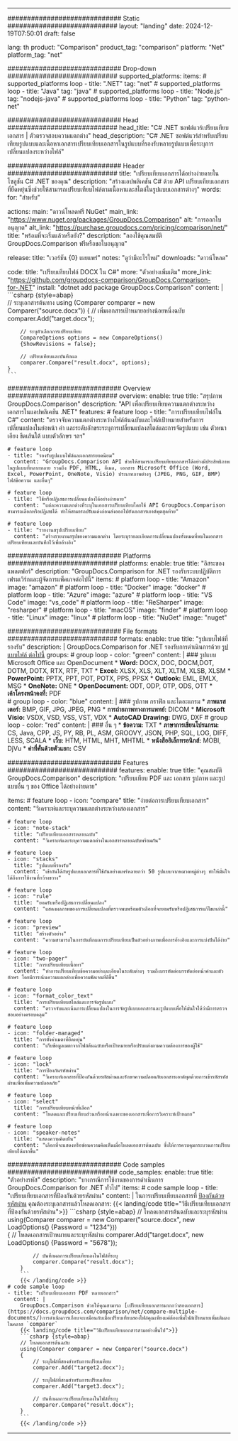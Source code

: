
---
############################# Static ############################
layout: "landing"
date: 2024-12-19T07:50:01
draft: false

lang: th
product: "Comparison"
product_tag: "comparison"
platform: "Net"
platform_tag: "net"

############################# Drop-down ############################
supported_platforms:
  items:
    # supported_platforms loop
    - title: ".NET"
      tag: "net"
    # supported_platforms loop
    - title: "Java"
      tag: "java"
    # supported_platforms loop
    - title: "Node.js"
      tag: "nodejs-java"
    # supported_platforms loop
    - title: "Python"
      tag: "python-net"

############################# Head ############################
head_title: "C# .NET ซอฟต์แวร์เปรียบเทียบเอกสาร | ตัวตรวจสอบความแตกต่าง"
head_description: "C# .NET ซอฟต์แวร์สำหรับเปรียบเทียบรูปแบบและเนื้อหาเอกสารเปรียบเทียบเอกสารในรูปแบบที่รองรับหลายรูปแบบเพื่อระบุการเปลี่ยนแปลงระหว่างไฟล์"

############################# Header ############################
title: "เปรียบเทียบเอกสารได้อย่างง่ายดายในโซลูชัน C# .NET ของคุณ"
description: "สร้างแอปพลิเคชัน C# ด้วย API เปรียบเทียบเอกสารที่ยืดหยุ่นซึ่งช่วยให้สามารถเปรียบเทียบไฟล์ตามเนื้อหาและสไตล์ในรูปแบบเอกสารต่างๆ"
words:
  for: "สำหรับ"

actions:
  main: "ดาวน์โหลดฟรี NuGet"
  main_link: "https://www.nuget.org/packages/GroupDocs.Comparison"
  alt: "การออกใบอนุญาต"
  alt_link: "https://purchase.groupdocs.com/pricing/comparison/net/"
  title: "พร้อมที่จะเริ่มแล้วหรือยัง?"
  description: "ลองใช้คุณสมบัติ GroupDocs.Comparison ฟรีหรือขอใบอนุญาต"

release:
  title: "เวอร์ชัน {0} เผยแพร่"
  notes: "ดูว่ามีอะไรใหม่"
  downloads: "ดาวน์โหลด"

code:
  title: "เปรียบเทียบไฟล์ DOCX ใน C#"
  more: "ตัวอย่างเพิ่มเติม"
  more_link: "https://github.com/groupdocs-comparison/GroupDocs.Comparison-for-.NET"
  install: "dotnet add package GroupDocs.Comparison"
  content: |
    ```csharp {style=abap}   
    // ระบุเอกสารต้นทาง
    using (Comparer comparer = new Comparer("source.docx"))
    {
        // เพิ่มเอกสารเป้าหมายอย่างน้อยหนึ่งฉบับ
        comparer.Add("target.docx");

        // ระบุตัวเลือกการเปรียบเทียบ
        CompareOptions options = new CompareOptions() 
        {ShowRevisions = false};

        // เปรียบเทียบและบันทึกผล
        comparer.Compare("result.docx", options);
    }
    ```

############################# Overview ############################
overview:
  enable: true
  title: "สรุปภาพ GroupDocs.Comparison"
  description: "API เพื่อเปรียบเทียบความแตกต่างระหว่างเอกสารในแอปพลิเคชัน .NET"
  features:
    # feature loop
    - title: "การเปรียบเทียบไฟล์ใน C#"
      content: "ตรวจจับความแตกต่างระหว่างไฟล์ต้นฉบับและไฟล์เป้าหมายสำหรับการเปลี่ยนแปลงในย่อหน้า คำ และระดับอักขระระบุการเปลี่ยนแปลงสไตล์และการจัดรูปแบบ เช่น ตัวหนา เอียง ขีดเส้นใต้ แบบตัวอักษร ฯลฯ"

    # feature loop
    - title: "รองรับรูปแบบไฟล์และเอกสารยอดนิยม"
      content: "GroupDocs.Comparison API ช่วยให้สามารถเปรียบเทียบเอกสารได้อย่างมีประสิทธิภาพในรูปแบบที่หลากหลาย รวมถึง PDF, HTML, อีเมล, เอกสาร Microsoft Office (Word, Excel, PowerPoint, OneNote, Visio) ประเภทภาพต่างๆ (JPEG, PNG, GIF, BMP) ไฟล์ข้อความ และอื่นๆ"

    # feature loop
    - title: "ใช้หรือปฏิเสธการเปลี่ยนแปลงได้อย่างง่ายดาย"
      content: "แต่ละความแตกต่างที่ระบุในเอกสารเปรียบเทียบโดยใช้ API GroupDocs.Comparison สามารถเลือกหรือปฏิเสธได้ ทำให้สามารถปรับแต่งก่อนส่งออกไปยังเอกสารเอาต์พุตสุดท้าย"

    # feature loop
    - title: "รายงานสรุปเปรียบเทียบ"
      content: "สร้างรายงานสรุปของความแตกต่าง โดยระบุรายละเอียดการเปลี่ยนแปลงทั้งหมดที่พบในเอกสารเปรียบเทียบและบันทึกไว้เพื่ออ้างอิง"

############################# Platforms ############################
platforms:
  enable: true
  title: "อิสระของแพลตฟอร์"
  description: "GroupDocs.Comparison for .NET รองรับระบบปฏิบัติการ เฟรมเวิร์กและผู้จัดการแพ็คเกจต่อไปนี้"
  items:
    # platform loop
    - title: "Amazon"
      image: "amazon"
    # platform loop
    - title: "Docker"
      image: "docker"
    # platform loop
    - title: "Azure"
      image: "azure"
    # platform loop
    - title: "VS Code"
      image: "vs_code"
    # platform loop
    - title: "ReSharper"
      image: "resharper"
    # platform loop
    - title: "macOS"
      image: "finder"
    # platform loop
    - title: "Linux"
      image: "linux"
    # platform loop
    - title: "NuGet"
      image: "nuget"

############################# File formats ############################
formats:
  enable: true
  title: "รูปแบบไฟล์ที่รองรับ"
  description: |
    GroupDocs.Comparison for .NET รองรับการดำเนินการด้วย [รูปแบบไฟล์ ต่อไปนี้](https://docs.groupdocs.com/comparison/net/supported-document-formats/)
  groups:
    # group loop
    - color: "green"
      content: |
        ### รูปแบบ Microsoft Office และ OpenDocument
        * **Word:** DOCX, DOC, DOCM,DOT, DOTM, DOTX, RTX, RTF, TXT
        * **Excel:** XLSX, XLS, XLT, XLTM, XLSB, XLSM
        * **PowerPoint:** PPTX, PPT, POT, POTX, PPS, PPSX
        * **Outlook:** EML, EMLX, MSG
        * **OneNote:** ONE
        * **OpenDocument:** ODT, ODP, OTP, ODS, OTT
        * **เค้าโครงหน้าคงที่:** PDF        
    # group loop
    - color: "blue"
      content: |
        ### รูปภาพ กราฟิก และไดอะแกรม
        * **ภาพแรสเตอร์:** BMP, GIF, JPG, JPEG, PNG
        * **การถ่ายภาพทางการแพทย์:** DICOM
        * **Microsoft Visio:** VSDX, VSD, VSS, VST, VDX
        * **AutoCAD Drawing:** DWG, DXF
      # group loop
    - color: "red"
      content: |
        ### อื่น ๆ
        * **ข้อความ:** TXT
        * **ภาษาการเขียนโปรแกรม:** CS, Java, CPP, JS, PY, RB, PL, ASM, GROOVY, JSON, PHP, SQL, LOG, DIFF, LESS, SCALA
        * **เว็บ:** HTM, HTML, MHT, MHTML
        * **หนังสืออิเล็กทรอนิกส์:** MOBI, DjVu
        * **ค่าที่คั่นด้วยตัวแยก:** CSV

############################# Features ############################
features:
  enable: true
  title: "คุณสมบัติ GroupDocs.Comparison"
  description: "เปรียบเทียบ PDF และ เอกสาร รูปภาพ และรูปแบบอื่น ๆ ของ Office ได้อย่างง่ายดาย"

  items:
    # feature loop
    - icon: "compare"
      title: "ง่ายต่อการเปรียบเทียบเอกสาร"
      content: "วิเคราะห์และระบุความแตกต่างระหว่างสองเอกสาร"

    # feature loop
    - icon: "note-stack"
      title: "เปรียบเทียบเอกสารหลายฉบับ"
      content: "วิเคราะห์และระบุความแตกต่างในเอกสารหลายฉบับพร้อมกัน"

    # feature loop
    - icon: "stacks"
      title: "รูปแบบที่รองรับ"
      content: "เข้ากันได้กับรูปแบบเอกสารที่ใช้กันอย่างแพร่หลายกว่า 50 รูปแบบจากหมวดหมู่ต่างๆ ทำให้มั่นใจได้ถึงการใช้งานที่กว้างขวาง"

    # feature loop
    - icon: "rule"
      title: "ยอมรับหรือปฏิเสธการเปลี่ยนแปลง"
      content: "แสดงผลภาพของการเปลี่ยนแปลงที่ตรวจพบพร้อมตัวเลือกที่จะยอมรับหรือปฏิเสธการแก้ไขเหล่านี้"

    # feature loop
    - icon: "preview"
      title: "สร้างตัวอย่าง"
      content: "ความสามารถในการบันทึกผลการเปรียบเทียบเป็นตัวอย่างภาพเพื่อการอ้างอิงและการแบ่งปันได้ง่าย"

    # feature loop
    - icon: "two-pager"
      title: "การเปรียบเทียบเนื้อหา"
      content: "ทำการเปรียบเทียบข้อความอย่างละเอียดในระดับต่างๆ รวมถึงบรรทัดต่อบรรทัดย่อหน้าคำและตัวอักษร โดยมีการเน้นความแตกต่างเพื่อความชัดเจนที่ดีขึ้น"

    # feature loop
    - icon: "format_color_text"
      title: "การเปรียบเทียบสไตล์และการจัดรูปแบบ"
      content: "ตรวจจับและเน้นการเปลี่ยนแปลงในการจัดรูปแบบเอกสารและรูปแบบเพื่อให้มั่นใจได้ว่ามีการตรวจสอบอย่างครอบคลุม"

    # feature loop
    - icon: "folder-managed"
      title: "การตั้งค่าเมตาที่ยืดหยุ่น"
      content: "เก็บข้อมูลเมตาจากไฟล์ต้นฉบับหรือเป้าหมายหรือปรับแต่งตามความต้องการของผู้ใช้"

    # feature loop
    - icon: "lock"
      title: "การป้องกันรหัสผ่าน"
      content: "วิเคราะห์เอกสารที่ป้องกันด้วยรหัสผ่านและรักษาความปลอดภัยเอกสารเอาต์พุตด้วยการเข้ารหัสรหัสผ่านเพื่อเพิ่มความปลอดภัย"

    # feature loop
    - icon: "select"
      title: "การเปรียบเทียบหน้าที่เลือก"
      content: "โหลดและเปรียบเทียบส่วนหรือหน้าเฉพาะของเอกสารเพื่อการวิเคราะห์เป้าหมาย"

    # feature loop
    - icon: "speaker-notes"
      title: "แสดงความคิดเห็น"
      content: "เลือกที่จะแสดงหรือซ่อนความคิดเห็นเมื่อโหลดเอกสารต้นฉบับ ซึ่งให้การควบคุมกระบวนการเปรียบเทียบได้มากขึ้น"

############################# Code samples ############################
code_samples:
  enable: true
  title: "ตัวอย่างรหัส"
  description: "บางกรณีการใช้งานของการดำเนินการ GroupDocs.Comparison for .NET ทั่วไป"
  items:
    # code sample loop
    - title: "เปรียบเทียบเอกสารที่ป้องกันด้วยรหัสผ่าน"
      content: |
        ในการเปรียบเทียบเอกสารที่ [ป้องกันด้วยรหัสผ่าน](https://docs.groupdocs.com/comparison/net/load-password-protected-documents/) คุณต้องระบุเอกสารแล้วโหลดเอกสาร:
        {{< landing/code title="วิธีเปรียบเทียบเอกสารที่ป้องกันด้วยรหัสผ่าน">}}
        ```csharp {style=abap}
        // โหลดเอกสารต้นฉบับและระบุรหัสผ่าน
        using(Comparer comparer = new Comparer("source.docx", new LoadOptions() {Password = "1234"}))  
        {
            // โหลดเอกสารเป้าหมายและระบุรหัสผ่าน
            comparer.Add("target.docx", new LoadOptions() {Password = "5678"});

            // บันทึกผลการเปรียบเทียบลงในไฟล์ที่ระบุ
            comparer.Compare("result.docx");
        }
        ```
        {{< /landing/code >}}
    # code sample loop
    - title: "เปรียบเทียบเอกสาร PDF หลายเอกสาร"
      content: |
        GroupDocs.Comparison ช่วยให้คุณสามารถ [เปรียบเทียบเอกสารมากกว่าสองเอกสาร](https://docs.groupdocs.com/comparison/net/compare-multiple-documents/)การดำเนินการเกือบจะเหมือนกับเมื่อเปรียบเทียบสองไฟล์คุณเพียงแค่ต้องเพิ่มไฟล์เป้าหมายเพิ่มเติมลงในคลาส `comparer`
        {{< landing/code title="วิธีเปรียบเทียบเอกสารสามอย่างขึ้นไป">}}
        ```csharp {style=abap}   
        // โหลดเอกสารต้นฉบับ
        using(Comparer comparer = new Comparer("source.docx") 
        {
            // ระบุไฟล์ที่สองสำหรับการเปรียบเทียบ
            comparer.Add("target2.docx");
            
            // ระบุไฟล์ที่สามสำหรับการเปรียบเทียบ
            comparer.Add("target3.docx");
            
            // บันทึกผลการเปรียบเทียบลงในไฟล์ที่ระบุ
            comparer.Compare("result.docx");
        }
        ```
        {{< /landing/code >}}

---
